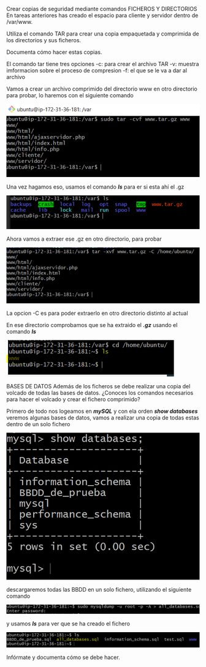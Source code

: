 Crear copias de seguridad mediante comandos
FICHEROS Y DIRECTORIOS
En tareas anteriores has creado el espacio para cliente y servidor dentro de /var/www.

Utiliza el comando TAR para crear una copia empaquetada y comprimida de los directorios y sus ficheros.

Documenta cómo hacer estas copias.

El comando tar tiene tres opciones
-c: para crear el archivo TAR
-v: muestra imformacion sobre el proceso de compresion
-f: el que se le va a dar al archivo

Vamos a crear un archivo comprimido del directorio www en otro directorio para probar, lo haremos con el siguiente comando

![](images/tarea06md/captura01.PNG)

Una vez hagamos eso, usamos el comando ***ls*** para  er si esta ahí el .gz

![](images/tarea06md/captura02.PNG)

Ahora vamos a extraer ese .gz en otro directorio, para probar

![](images/tarea06md/captura03.PNG)

La opcion -C es para poder extraerlo en otro directorio distinto al actual

En ese directorio comprobamos que se ha extraido el ***.gz*** usando el comando ***ls***

![](images/tarea06md/captura04.PNG)

BASES DE DATOS
Además de los ficheros se debe realizar una copia del volcado de todas las bases de datos. ¿Conoces los comandos necesarios para hacer el volcado y crear el fichero comprimido?

Primero de todo nos logeamos en ***mySQL*** y con ela orden ***show databases*** veremos algunas bases de datos, vamos a realizar una copia de todas estas dentro de un solo fichero

![](images/tarea06md/captura05.PNG)

descargaremos todas las BBDD en un solo fichero, utilizando el siguiente comando

![](images/tarea06md/captura06.PNG)

y usamos ***ls*** para ver que se ha creado el fichero

![](images/tarea06md/captura07.PNG)

Infórmate y documenta cómo se debe hacer.